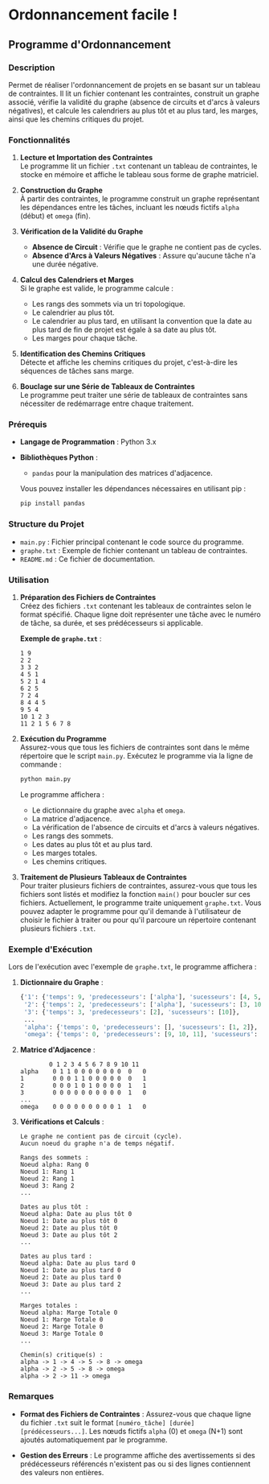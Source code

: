 # Ordonnancement facile !

## Programme d'Ordonnancement

### Description

Permet de réaliser l'ordonnancement de projets en se basant sur un tableau de contraintes. Il lit un fichier contenant les contraintes, construit un graphe associé, vérifie la validité du graphe (absence de circuits et d'arcs à valeurs négatives), et calcule les calendriers au plus tôt et au plus tard, les marges, ainsi que les chemins critiques du projet.

### Fonctionnalités

1. **Lecture et Importation des Contraintes**  
   Le programme lit un fichier `.txt` contenant un tableau de contraintes, le stocke en mémoire et affiche le tableau sous forme de graphe matriciel.

2. **Construction du Graphe**  
   À partir des contraintes, le programme construit un graphe représentant les dépendances entre les tâches, incluant les nœuds fictifs `alpha` (début) et `omega` (fin).

3. **Vérification de la Validité du Graphe**  
   - **Absence de Circuit** : Vérifie que le graphe ne contient pas de cycles.
   - **Absence d'Arcs à Valeurs Négatives** : Assure qu'aucune tâche n'a une durée négative.

4. **Calcul des Calendriers et Marges**  
   Si le graphe est valide, le programme calcule :
   - Les rangs des sommets via un tri topologique.
   - Le calendrier au plus tôt.
   - Le calendrier au plus tard, en utilisant la convention que la date au plus tard de fin de projet est égale à sa date au plus tôt.
   - Les marges pour chaque tâche.

5. **Identification des Chemins Critiques**  
   Détecte et affiche les chemins critiques du projet, c'est-à-dire les séquences de tâches sans marge.

6. **Bouclage sur une Série de Tableaux de Contraintes**  
   Le programme peut traiter une série de tableaux de contraintes sans nécessiter de redémarrage entre chaque traitement.

### Prérequis

- **Langage de Programmation** : Python 3.x
- **Bibliothèques Python** :
  - `pandas` pour la manipulation des matrices d'adjacence.
  
  Vous pouvez installer les dépendances nécessaires en utilisant pip :

  ```bash
  pip install pandas
  ```

### Structure du Projet

- `main.py` : Fichier principal contenant le code source du programme.
- `graphe.txt` : Exemple de fichier contenant un tableau de contraintes.
- `README.md` : Ce fichier de documentation.

### Utilisation

1. **Préparation des Fichiers de Contraintes**  
   Créez des fichiers `.txt` contenant les tableaux de contraintes selon le format spécifié. Chaque ligne doit représenter une tâche avec le numéro de tâche, sa durée, et ses prédécesseurs si applicable.

   **Exemple de `graphe.txt`** :
   ```
   1 9 
   2 2 
   3 3 2
   4 5 1
   5 2 1 4
   6 2 5
   7 2 4
   8 4 4 5
   9 5 4
   10 1 2 3
   11 2 1 5 6 7 8
   ```

2. **Exécution du Programme**  
   Assurez-vous que tous les fichiers de contraintes sont dans le même répertoire que le script `main.py`. Exécutez le programme via la ligne de commande :

   ```bash
   python main.py
   ```

   Le programme affichera :
   - Le dictionnaire du graphe avec `alpha` et `omega`.
   - La matrice d'adjacence.
   - La vérification de l'absence de circuits et d'arcs à valeurs négatives.
   - Les rangs des sommets.
   - Les dates au plus tôt et au plus tard.
   - Les marges totales.
   - Les chemins critiques.

3. **Traitement de Plusieurs Tableaux de Contraintes**  
   Pour traiter plusieurs fichiers de contraintes, assurez-vous que tous les fichiers sont listés et modifiez la fonction `main()` pour boucler sur ces fichiers. Actuellement, le programme traite uniquement `graphe.txt`. Vous pouvez adapter le programme pour qu'il demande à l'utilisateur de choisir le fichier à traiter ou pour qu'il parcoure un répertoire contenant plusieurs fichiers `.txt`.

### Exemple d'Exécution

Lors de l'exécution avec l'exemple de `graphe.txt`, le programme affichera :

1. **Dictionnaire du Graphe** :
   ```python
   {'1': {'temps': 9, 'predecesseurs': ['alpha'], 'sucesseurs': [4, 5, 11]},
    '2': {'temps': 2, 'predecesseurs': ['alpha'], 'sucesseurs': [3, 10, 11]},
    '3': {'temps': 3, 'predecesseurs': [2], 'sucesseurs': [10]},
    ...
    'alpha': {'temps': 0, 'predecesseurs': [], 'sucesseurs': [1, 2]},
    'omega': {'temps': 0, 'predecesseurs': [9, 10, 11], 'sucesseurs': []}}
   ```

2. **Matrice d'Adjacence** :
   ```
           0 1 2 3 4 5 6 7 8 9 10 11
   alpha    0 1 1 0 0 0 0 0 0 0  0   0
   1        0 0 0 1 1 0 0 0 0 0  0   1
   2        0 0 0 1 0 1 0 0 0 0  1   1
   3        0 0 0 0 0 0 0 0 0 0  1   0
   ...
   omega    0 0 0 0 0 0 0 0 0 1  1   0
   ```

3. **Vérifications et Calculs** :
   ```
   Le graphe ne contient pas de circuit (cycle).
   Aucun noeud du graphe n'a de temps négatif.
   
   Rangs des sommets :
   Noeud alpha: Rang 0
   Noeud 1: Rang 1
   Noeud 2: Rang 1
   Noeud 3: Rang 2
   ...

   Dates au plus tôt :
   Noeud alpha: Date au plus tôt 0
   Noeud 1: Date au plus tôt 0
   Noeud 2: Date au plus tôt 0
   Noeud 3: Date au plus tôt 2
   ...

   Dates au plus tard :
   Noeud alpha: Date au plus tard 0
   Noeud 1: Date au plus tard 0
   Noeud 2: Date au plus tard 0
   Noeud 3: Date au plus tard 2
   ...

   Marges totales :
   Noeud alpha: Marge Totale 0
   Noeud 1: Marge Totale 0
   Noeud 2: Marge Totale 0
   Noeud 3: Marge Totale 0
   ...

   Chemin(s) critique(s) :
   alpha -> 1 -> 4 -> 5 -> 8 -> omega
   alpha -> 2 -> 5 -> 8 -> omega
   alpha -> 2 -> 11 -> omega
   ```

### Remarques

- **Format des Fichiers de Contraintes** : Assurez-vous que chaque ligne du fichier `.txt` suit le format `[numéro_tâche] [durée] [prédécesseurs...]`. Les nœuds fictifs `alpha` (0) et `omega` (N+1) sont ajoutés automatiquement par le programme.

- **Gestion des Erreurs** : Le programme affiche des avertissements si des prédécesseurs référencés n'existent pas ou si des lignes contiennent des valeurs non entières.
